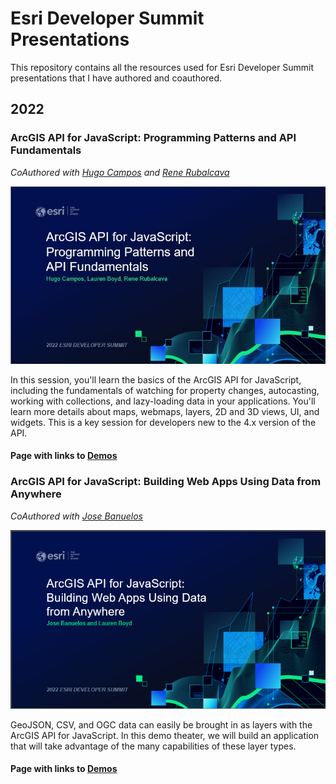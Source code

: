 # Esri Developer Summit Presentations
This repository contains all the resources used for Esri Developer Summit presentations that I have authored and coauthored.

## 2022
### ArcGIS API for JavaScript: Programming Patterns and API Fundamentals
_CoAuthored with [Hugo Campos](https://github.com/hccampos) and [Rene Rubalcava](https://github.com/odoe)_

![Programming Patterns Title Slide](/2022/images/ProgrammingPatterns.jpg)

In this session, you'll learn the basics of the ArcGIS API for JavaScript, including the fundamentals of watching for property changes, autocasting, working with collections, and lazy-loading data in your applications. You'll learn more details about maps, webmaps, layers, 2D and 3D views, UI, and widgets. This is a key session for developers new to the 4.x version of the API.

#### Page with links to [Demos](https://lboyd93.github.io/DevSummit-Presentations/2022/programming-patterns/)

### ArcGIS API for JavaScript: Building Web Apps Using Data from Anywhere
_CoAuthored with [Jose Banuelos](https://github.com/banuelosj)_

![Data From Anywhere Title Slide](/2022/images/DataFromAnywhere.png)

GeoJSON, CSV, and OGC data can easily be brought in as layers with the ArcGIS API for JavaScript. In this demo theater, we will build an application that will take advantage of the many capabilities of these layer types.

#### Page with links to [Demos](https://lboyd93.github.io/DevSummit-Presentations/2022/data-from-anywhere/)
